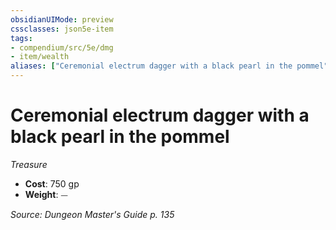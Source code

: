 ```yaml
---
obsidianUIMode: preview
cssclasses: json5e-item
tags:
- compendium/src/5e/dmg
- item/wealth
aliases: ["Ceremonial electrum dagger with a black pearl in the pommel"]
---
```

# Ceremonial electrum dagger with a black pearl in the pommel
*Treasure*  

- **Cost**: 750 gp
- **Weight**: ⏤

*Source: Dungeon Master's Guide p. 135*